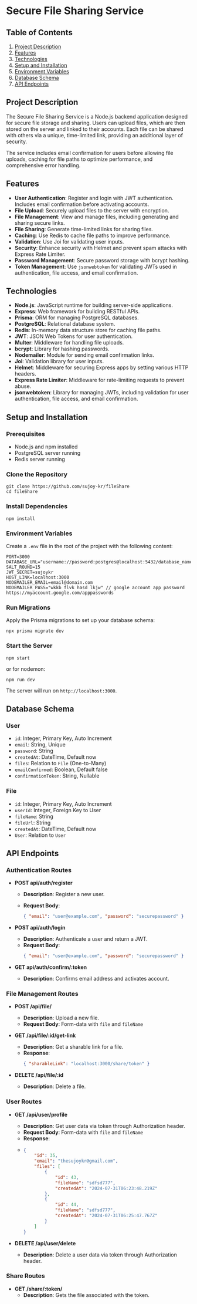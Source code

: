 # Secure File Sharing Service

## Table of Contents

1. [Project Description](#project-description)
2. [Features](#features)
3. [Technologies](#technologies)
4. [Setup and Installation](#setup-and-installation)
5. [Environment Variables](#environment-variables)
6. [Database Schema](#database-schema)
7. [API Endpoints](#api-endpoints)

## Project Description

The Secure File Sharing Service is a Node.js backend application designed for secure file storage and sharing. Users can
upload files, which are then stored on the server and linked to their accounts. Each file can be shared with others via
a unique, time-limited link, providing an additional layer of security.

The service includes email confirmation for users before allowing file uploads, caching for file paths to optimize
performance, and comprehensive error handling.

## Features

-   **User Authentication**: Register and login with JWT authentication. Includes email confirmation before activating
    accounts.
-   **File Upload**: Securely upload files to the server with encryption.
-   **File Management**: View and manage files, including generating and sharing secure links.
-   **File Sharing**: Generate time-limited links for sharing files.
-   **Caching**: Use Redis to cache file paths to improve performance.
-   **Validation**: Use Joi for validating user inputs.
-   **Security**: Enhance security with Helmet and prevent spam attacks with Express Rate Limiter.
-   **Password Management**: Secure password storage with bcrypt hashing.
-   **Token Management**: Use `jsonwebtoken` for validating JWTs used in authentication, file access, and email
    confirmation.

## Technologies

-   **Node.js**: JavaScript runtime for building server-side applications.
-   **Express**: Web framework for building RESTful APIs.
-   **Prisma**: ORM for managing PostgreSQL databases.
-   **PostgreSQL**: Relational database system.
-   **Redis**: In-memory data structure store for caching file paths.
-   **JWT**: JSON Web Tokens for user authentication.
-   **Multer**: Middleware for handling file uploads.
-   **bcrypt**: Library for hashing passwords.
-   **Nodemailer**: Module for sending email confirmation links.
-   **Joi**: Validation library for user inputs.
-   **Helmet**: Middleware for securing Express apps by setting various HTTP headers.
-   **Express Rate Limiter**: Middleware for rate-limiting requests to prevent abuse.
-   **jsonwebtoken**: Library for managing JWTs, including validation for user authentication, file access, and email
    confirmation.

## Setup and Installation

### Prerequisites

-   Node.js and npm installed
-   PostgreSQL server running
-   Redis server running

### Clone the Repository

```console
git clone https://github.com/sujoy-kr/fileShare
cd fileShare
```

### Install Dependencies

```console
npm install
```

### Environment Variables

Create a `.env` file in the root of the project with the following content:

```
PORT=3000
DATABASE_URL="username://password:postgres@localhost:5432/database_name"
SALT_ROUND=15
JWT_SECRET=sujoykr
HOST_LINK=localhost:3000
NODEMAILER_EMAIL=email@domain.com
NODEMAILER_PASS="wkkb flvk hasd lkjw" // google account app password https://myaccount.google.com/apppasswords
```

### Run Migrations

Apply the Prisma migrations to set up your database schema:

```console
npx prisma migrate dev
```

### Start the Server

```console
npm start
```

or for nodemon:

```console
npm run dev
```

The server will run on `http://localhost:3000`.

## Database Schema

### User

-   `id`: Integer, Primary Key, Auto Increment
-   `email`: String, Unique
-   `password`: String
-   `createdAt`: DateTime, Default now
-   `files`: Relation to `File` (One-to-Many)
-   `emailConfirmed`: Boolean, Default false
-   `confirmationToken`: String, Nullable

### File

-   `id`: Integer, Primary Key, Auto Increment
-   `userId`: Integer, Foreign Key to User
-   `fileName`: String
-   `fileUrl`: String
-   `createdAt`: DateTime, Default now
-   `User`: Relation to `User`

## API Endpoints

### Authentication Routes

-   **POST api/auth/register**

    -   **Description**: Register a new user.
    -   **Request Body**:

        ```json
        { "email": "user@example.com", "password": "securepassword" }
        ```

-   **POST api/auth/login**

    -   **Description**: Authenticate a user and return a JWT.
    -   **Request Body**:
        ```json
        { "email": "user@example.com", "password": "securepassword" }
        ```

-   **GET api/auth/confirm/:token**
    -   **Description**: Confirms email address and activates account.

### File Management Routes

-   **POST /api/file/**

    -   **Description**: Upload a new file.
    -   **Request Body**: Form-data with `file` and `fileName`

-   **GET /api/file/:id/get-link**

    -   **Description**: Get a sharable link for a file.
    -   **Response**:
        ```json
        { "sharableLink": "localhost:3000/share/token" }
        ```

-   **DELETE /api/file/:id**
    -   **Description**: Delete a file.

### User Routes

-   **GET /api/user/profile**

    -   **Description**: Get user data via token through Authorization header.
    -   **Request Body**: Form-data with `file` and `fileName`
    -   **Response**:
    -   ```json
        {
            "id": 35,
            "email": "thesujoykr@gmail.com",
            "files": [
                {
                    "id": 43,
                    "fileName": "sdfsd777",
                    "createdAt": "2024-07-31T06:23:48.219Z"
                },
                {
                    "id": 44,
                    "fileName": "sdfsd777",
                    "createdAt": "2024-07-31T06:25:47.767Z"
                }
            ]
        }
        ```

-   **DELETE /api/user/delete**
    -   **Description**: Delete a user data via token through Authorization header.

### Share Routes

-   **GET /share/:token/**
    -   **Description**: Gets the file associated with the token.

